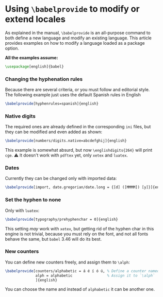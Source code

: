 # Using `\babelprovide` to modify or extend locales

As explained in the manual, `\babelprovide` is an all-purpose command to both define a new language and modify an existing language. This article provides examples on how to modify a language loaded as a package option.

**All the examples assume:**
```tex
\usepackage[english]{babel}
```

### Changing the hyphenation rules

Because there are several criteria, or you must follow and editorial style. The following example just uses the default Spanish rules in English
```tex
\babelprovide[hyphenrules=spanish]{english}
```

### Native digits

The required ones are already defined in the corresponding `ini` files, but they can be modified and even added as shown:
```tex
\babelprovide[numbers/digits.native=abcdefghij]{english}
```
This example is somewhat absurd, but now `\englishdigits{264}` will print `cge`. ⚠ It doesn't work with `pdftex` yet, only `xetex` and `luatex`.

### Dates

Currently they can be changed only with imported data:
```tex
\babelprovide[import, date.gregorian/date.long = {[d] ([MMMM]) [y]}]{english}
```

### Set the hyphen to none

Only with `luatex`:
```tex
\babelprovide[typography/prehyphenchar = 0]{english}
```
This setting *may* work with `xetex`, but getting rid of the hyphen char in this engine is not trivial, because you must rely on the font, and not all fonts behave the same, but `babel` 3.46 will do its best.

### New counters

You can define new counters freely, and assign them to `\alph`:
```tex
\babelprovide[counters/alphabetic = á é í ó ú, % Define a counter named `alphabetic`
              alph = alphabetic                % Assign it to `\alph`
              ]{english}
```
You can choose the name and instead of `alphabetic` it can be another one.
